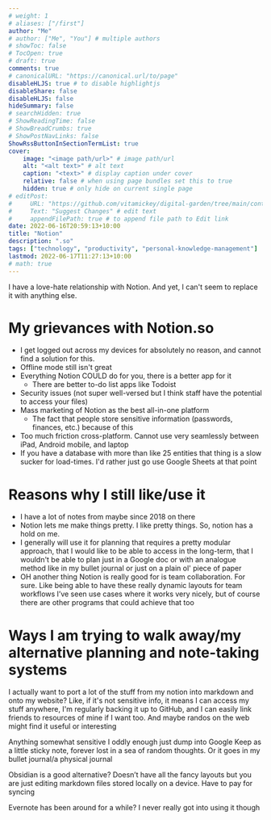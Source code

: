 ```yaml
---
# weight: 1
# aliases: ["/first"]
author: "Me"
# author: ["Me", "You"] # multiple authors
# showToc: false
# TocOpen: true
# draft: true
comments: true
# canonicalURL: "https://canonical.url/to/page"
disableHLJS: true # to disable highlightjs
disableShare: false
disableHLJS: false
hideSummary: false
# searchHidden: true
# ShowReadingTime: false
# ShowBreadCrumbs: true
# ShowPostNavLinks: false
ShowRssButtonInSectionTermList: true
cover:
    image: "<image path/url>" # image path/url
    alt: "<alt text>" # alt text
    caption: "<text>" # display caption under cover
    relative: false # when using page bundles set this to true
    hidden: true # only hide on current single page
# editPost:
#     URL: "https://github.com/vitamickey/digital-garden/tree/main/content"
#     Text: "Suggest Changes" # edit text
#     appendFilePath: true # to append file path to Edit link
date: 2022-06-16T20:59:13+10:00
title: "Notion"
description: ".so"
tags: ["technology", "productivity", "personal-knowledge-management"]
lastmod: 2022-06-17T11:27:13+10:00
# math: true
---
```


I have a love-hate relationship with Notion. And yet, I can't seem to replace it with anything else. 


# My grievances with Notion.so

- I get logged out across my devices for absolutely no reason, and cannot find a solution for this.
- Offline mode still isn't great
- Everything Notion COULD do for you, there is a better app for it
  - There are better to-do list apps like Todoist
- Security issues (not super well-versed but I think staff have the potential to access your files)
- Mass marketing of Notion as the best all-in-one platform
  - The fact that people store sensitive information (passwords, finances, etc.) because of this
- Too much friction cross-platform. Cannot use very seamlessly between iPad, Android mobile, and laptop
- If you have a database with more than like 25 entities that thing is a slow sucker for load-times. I'd rather just go use Google Sheets at that point

# Reasons why I still like/use it

- I have a lot of notes from maybe since 2018 on there
- Notion lets me make things pretty. I like pretty things. So, notion has a hold on me.
- I generally will use it for planning that requires a pretty modular approach, that I would like to be able to access in the long-term, that I wouldn't be able to plan just in a Google doc or with an analogue method like in my bullet journal or just on a plain ol' piece of paper
- OH another thing Notion is really good for is team collaboration. For sure. Like being able to have these really dynamic layouts for team workflows I’ve seen use cases where it works very nicely, but of course there are other programs that could achieve that too

# Ways I am trying to walk away/my alternative planning and note-taking systems

I actually want to port a lot of the stuff from my notion into markdown and onto my website? Like, if it's not sensitive info, it means I can access my stuff anywhere, I'm regularly backing it up to GitHub, and I can easily link friends to resources of mine if I want too. And maybe randos on the web might find it useful or interesting

Anything somewhat sensitive I oddly enough just dump into Google Keep as a little sticky note, forever lost in a sea of random thoughts. Or it goes in my bullet journal/a physical journal

Obsidian is a good alternative? Doesn’t have all the fancy layouts but you are just editing markdown files stored locally on a device. Have to pay for syncing

Evernote has been around for a while? I never really got into using it though